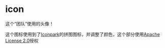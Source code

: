 # icon
这个“团队”使用的头像！

这个图标使用到了[Iconpark](https://iconpark.oceanengine.com/official)的拼图图标，并调整了颜色，这个部分使用[Apache License 2.0](https://www.apache.org/licenses/LICENSE-2.0)授权